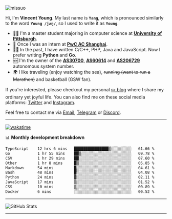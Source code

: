 <p align="left"> <img src="https://komarev.com/ghpvc/?username=missuo&label=Profile%20views&color=0e75b6&style=flat" alt="missuo" /> </p>


Hi, I'm **Vincent Young**. My last name is **`Yang`**, which is pronounced similarly to the word **`Young /jʌŋ/`**, so I used to write it as **`Young`**. 

-  👨‍🎓 I'm a master student majoring in computer science at [**University of Pittsburgh**](https://www.pitt.edu).
-  💼 Once I was an intern at **[PwC AC Shanghai](https://www.linkedin.com/company/pwc-ac-shanghai/)**.
-  👨‍💻 In the past, I have written C/C++, PHP, Java and JavaScript. Now I prefer writing **Python** and **Go**.
-  🆕 I'm the owner of the **[AS30700](https://bgp.tools/as/30700)**, **[AS60614](https://bgp.tools/as/60614)** and **[AS206729](https://bgp.tools/as/206729)** autonomous system number.
-  🌍 I like traveling (enjoy watching the sea), ~~running (want to run a Marathon)~~ and basketball (GSW fan).

If you're interested, please checkout my personal [✏️ blog](https://missuo.me/) where I share my ordinary yet joyful life. You can also find me on these social media platforms: [Twitter](https://twitter.com/m1ssuo) and [Instagram](https://www.instagram.com/missuo.me).

Feel free to contact me via <a href="mailto:me@owo.nz">Email</a>, [Telegram](https://t.me/missuo) or [Discord](https://discordapp.com/users/missuo#7448).

-------

[![wakatime](https://wakatime.com/badge/user/c13cd961-40ca-417a-afb6-1f9ea8ac295c.svg)](https://wakatime.com/@missuo)

📊 **Monthly development breakdown**
<!--START_SECTION:waka-->

```txt
TypeScript    12 hrs 6 mins   ███████████████▒░░░░░░░░░   61.66 %
Go            1 hr 55 mins    ██▒░░░░░░░░░░░░░░░░░░░░░░   09.78 %
CSV           1 hr 29 mins    ██░░░░░░░░░░░░░░░░░░░░░░░   07.60 %
Other         1 hr 8 mins     █▒░░░░░░░░░░░░░░░░░░░░░░░   05.85 %
Markdown      54 mins         █░░░░░░░░░░░░░░░░░░░░░░░░   04.61 %
Bash          48 mins         █░░░░░░░░░░░░░░░░░░░░░░░░   04.08 %
Python        24 mins         ▓░░░░░░░░░░░░░░░░░░░░░░░░   02.11 %
JavaScript    17 mins         ▒░░░░░░░░░░░░░░░░░░░░░░░░   01.52 %
CSS           10 mins         ▒░░░░░░░░░░░░░░░░░░░░░░░░   00.89 %
Docker        6 mins          ░░░░░░░░░░░░░░░░░░░░░░░░░   00.52 %
```

<!--END_SECTION:waka-->

-------

![GitHub Stats](https://github-readme-stats-opal-alpha-76.vercel.app/api?username=missuo&show_icons=true&theme=transparent)

-------


